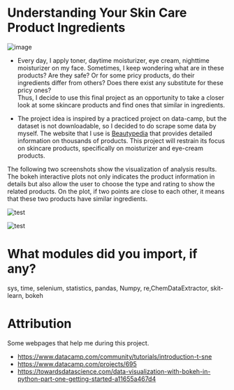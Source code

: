# Understanding Your Skin Care Product Ingredients 

![image](http://humanities.uclaextension.edu/wp-content/uploads/2015/11/shutterstock_521821189-1.jpg)

- Every day, I apply toner, daytime moisturizer, eye cream, nighttime moisturizer on my face. Sometimes, I keep wondering what are in these products? Are they safe? Or for some pricy products, do their ingredients differ from others? Does there exist any substitute for these pricy ones?  
Thus, I decide to use this final project as an opportunity to take a closer look at some skincare products and find ones that similar in ingredients. 

- The project idea is inspired by a practiced project on data-camp, but the dataset is not downloadable, so I decided to do scrape some data by myself. The website that I use is [Beautypedia](https://www.beautypedia.com) that provides detailed information on thousands of products. This project will restrain its focus on skincare products, specifically on moisturizer and eye-cream products.  

The following two screenshots show the visualization of analysis results. The bokeh interactive plots not only indicates the product information in details but also allow the user to choose the type and rating to show the related products. On the plot, if two points are close to each other, it means that these two products have similar ingredients. 

![test](../Final_Project_qw2273/1.png)

![test](../Final_Project_qw2273/2.png)


# What modules did you import, if any?
sys, time, selenium, statistics, pandas, Numpy, re,ChemDataExtractor, skit-learn, bokeh

# Attribution
Some webpages that help me during this project.
- https://www.datacamp.com/community/tutorials/introduction-t-sne
- https://www.datacamp.com/projects/695 
- https://towardsdatascience.com/data-visualization-with-bokeh-in-python-part-one-getting-started-a11655a467d4
